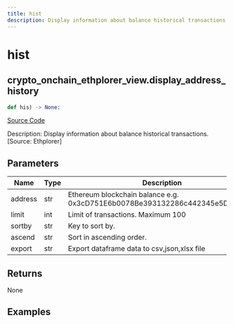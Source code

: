 ```yaml
---
title: hist
description: Display information about balance historical transactions. [Source: Ethplorer]
---
```

# hist

## crypto_onchain_ethplorer_view.display_address_history

```python
def his) -> None:
```
[Source Code](https://github.com/OpenBB-finance/OpenBBTerminal/tree/main/openbb_terminal/decorators.py#L157)

Description: Display information about balance historical transactions. [Source: Ethplorer]

## Parameters

| Name | Type | Description | Default | Optional |
| ---- | ---- | ----------- | ------- | -------- |
| address | str | Ethereum blockchain balance e.g. 0x3cD751E6b0078Be393132286c442345e5DC49699 | None | False |
| limit | int | Limit of transactions. Maximum 100 | None | False |
| sortby | str | Key to sort by. | None | False |
| ascend | str | Sort in ascending order. | None | False |
| export | str | Export dataframe data to csv,json,xlsx file | None | False |

## Returns

None

## Examples

